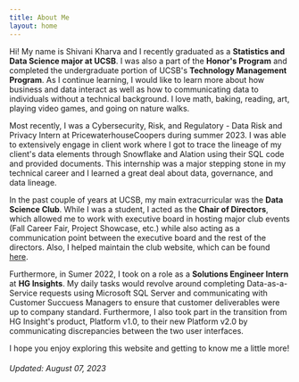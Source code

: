 ```yaml
---
title: About Me     
layout: home
---
```

Hi! My name is Shivani Kharva and I recently graduated as a **Statistics and Data Science major at UCSB**. I was also a part of the **Honor's Program** and completed the undergraduate portion of UCSB's **Technology Management Program**. As I continue learning, I would like to learn more about how business and data interact as well as how to communicating data to individuals without a technical background. I love math, baking, reading, art, playing video games, and going on nature walks.  

Most recently, I was a Cybersecurity, Risk, and Regulatory - Data Risk and Privacy Intern at PricewaterhouseCoopers during summer 2023. I was able to extensively engage in client work where I got to trace the lineage of my client's data elements through Snowflake and Alation using their SQL code and provided documents. This internship was a major stepping stone in my technical career and I learned a great deal about data, governance, and data lineage.

In the past couple of years at UCSB, my main extracurricular was the **Data Science Club**. While I was a student, I acted as the **Chair of Directors**, which allowed me to work with executive board in hosting major club events (Fall Career Fair, Project Showcase, etc.) while also acting as a communication point between the executive board and the rest of the directors. Also, I helped maintain the club website, which can be found [here](https://www.datascienceucsb.org/).   

Furthermore, in Sumer 2022, I took on a role as a **Solutions Engineer Intern** at **HG Insights**. My daily tasks would revolve around completing Data-as-a-Service requests using Microsoft SQL Server and communicating with Customer Succuess Managers to ensure that customer deliverables were up to company standard. Furthermore, I also took part in the transition from HG Insight's product, Platform v1.0, to their new Platform v2.0 by communicating discrepancies between the two user interfaces.

I hope you enjoy exploring this website and getting to know me a little more!

###### Updated: August 07, 2023

